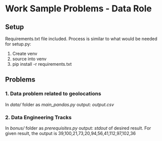 Work Sample Problems - Data Role
===

## Setup

Requirements.txt file included. Process is similar to what would be needed for setup.py:

1) Create venv
2) source into venv
3) pip install -r requirements.txt

## Problems

### 1. Data problem related to geolocations

In _data/_ folder as _main_pandas.py_
output: _output.csv_

### 2. Data Engineering Tracks

In _bonus/_ folder as _prerequisites.py_
output: _stdout_ of desired result. For given result, the output is 39,100,21,73,20,94,56,41,112,97,102,36
